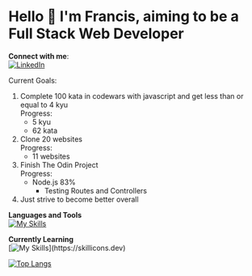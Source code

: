 # Hello 👋 I'm Francis, aiming to be a Full Stack Web Developer

**Connect with me**:  
[![LinkedIn](https://skillicons.dev/icons?i=linkedin)](https://www.linkedin.com/in/francis-eugene-casibu/)

Current Goals:
1. Complete 100 kata in codewars with javascript and get less than or equal to 4 kyu  
   Progress:
    - 5 kyu
    - 62 kata
3. Clone 20 websites  
   Progress:
   - 11 websites
5. Finish The Odin Project  
   Progress:
   - Node.js 83%
      - Testing Routes and Controllers
7. Just strive to become better overall

**Languages and Tools**  
[![My Skills](https://skillicons.dev/icons?i=js,html,css,react,ts,neovim,firebase,git)](https://skillicons.dev)

**Currently Learning**  
[![My Skills](https://skillicons.dev/icons?i=nodejs,mongodb,express,styledcomponents,)](https://skillicons.dev)


[![Top Langs](https://github-readme-stats.vercel.app/api/top-langs/?username=nevz9)](https://github.com/nevz9/github-readme-stats)
